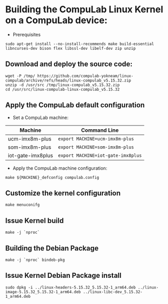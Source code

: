 # Building the CompuLab Linux Kernel on a CompuLab device:

* Prerequisites
```
sudo apt-get install --no-install-recommends make build-essential libncurses-dev bison flex libssl-dev libelf-dev zip unzip
```

## Download and deploy the source code:
```
wget -P /tmp/ https://github.com/compulab-yokneam/linux-compulab/archive/refs/heads/linux-compulab_v5.15.32.zip
unzip -d /usr/src /tmp/linux-compulab_v5.15.32.zip
cd /usr/src/linux-compulab-linux-compulab_v5.15.32
```

## Apply the CompuLab default configuration
* Set a CompuLab machine:

| Machine | Command Line |
|---|---|
|ucm-imx8m-plus|```export MACHINE=ucm-imx8m-plus```|
|som-imx8m-plus|```export MACHINE=som-imx8m-plus```|
|iot-gate-imx8plus|```export MACHINE=iot-gate-imx8plus```|

* Apply the CompuLab machine configuration:
```
make ${MACHINE}_defconfig compulab.config
```

## Customize the kernel configuration
```
make menuconifg
```

## Issue Kernel build
```
make -j `nproc`
```

## Building the Debian Package
```
make -j `nproc` bindeb-pkg
```

## Issue Kernel Debian Package install
```
sudo dpkg -i ../linux-headers-5.15.32_5.15.32-1_arm64.deb ../linux-image-5.15.32_5.15.32-1_arm64.deb ../linux-libc-dev_5.15.32-1_arm64.deb
```
